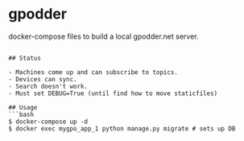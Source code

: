 # gpodder
docker-compose files to build a local gpodder.net server.
```

## Status

- Machines come up and can subscribe to topics.  
- Devices can sync.  
- Search doesn't work.  
- Must set DEBUG=True (until find how to move staticfiles)

## Usage
```bash
$ docker-compose up -d
$ docker exec mygpo_app_1 python manage.py migrate # sets up DB
```
